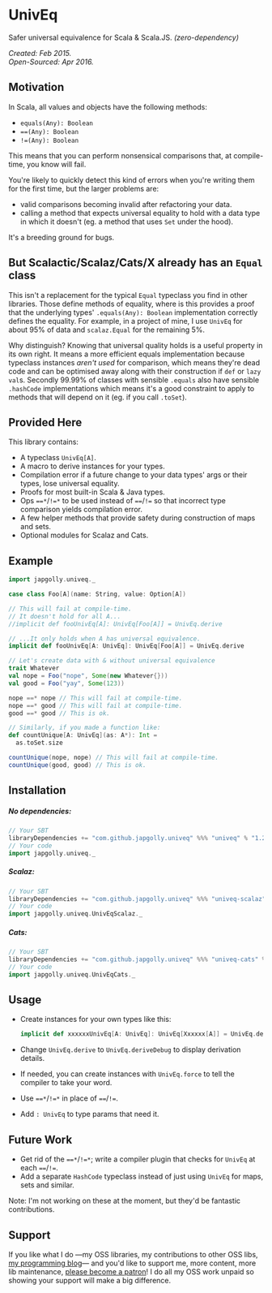 # UnivEq

Safer universal equivalence for Scala & Scala.JS.
*(zero-dependency)*

*Created: Feb 2015.
<br>Open-Sourced: Apr 2016.*


## Motivation

In Scala, all values and objects have the following methods:
* `equals(Any): Boolean`
* `==(Any): Boolean`
* `!=(Any): Boolean`

This means that you can perform nonsensical comparisons that, at compile-time, you know will fail.

You're likely to quickly detect this kind of errors when you're writing them for the first time, but the larger problems are:
* valid comparisons becoming invalid after refactoring your data.
* calling a method that expects universal equality to hold with a data type in which it doesn't (eg. a method that uses `Set` under the hood).

It's a breeding ground for bugs.


## But Scalactic/Scalaz/Cats/X already has an `Equal` class

This isn't a replacement for the typical `Equal` typeclass you find in other libraries.
Those define methods of equality, where is this provides a proof that the underlying types' `.equals(Any): Boolean` implementation correctly defines the equality.
For example, in a project of mine, I use `UnivEq` for about 95% of data and `scalaz.Equal` for the remaining 5%.

Why distinguish? Knowing that universal quality holds is a useful property in its own right.
It means a more efficient equals implementation because typeclass instances *aren't used* for comparison, which means they're dead code and can be optimised away along with their construction if `def` or `lazy val`s.
Secondly 99.99% of classes with sensible `.equals` also have sensible `.hashCode` implementations which means it's a good constraint to apply to methods that will depend on it (eg. if you call `.toSet`).


## Provided Here
This library contains:

* A typeclass `UnivEq[A]`.
* A macro to derive instances for your types.
* Compilation error if a future change to your data types' args or their types, lose universal equality.
* Proofs for most built-in Scala & Java types.
* Ops `==*`/`!=*` to be used instead of `==`/`!=` so that incorrect type comparison yields compilation error.
* A few helper methods that provide safety during construction of maps and sets.
* Optional modules for Scalaz and Cats.


## Example

```scala
import japgolly.univeq._

case class Foo[A](name: String, value: Option[A])

// This will fail at compile-time.
// It doesn't hold for all A...
//implicit def fooUnivEq[A]: UnivEq[Foo[A]] = UnivEq.derive

// ...It only holds when A has universal equivalence.
implicit def fooUnivEq[A: UnivEq]: UnivEq[Foo[A]] = UnivEq.derive

// Let's create data with & without universal equivalence
trait Whatever
val nope = Foo("nope", Some(new Whatever{}))
val good = Foo("yay", Some(123))

nope ==* nope // This will fail at compile-time.
nope ==* good // This will fail at compile-time.
good ==* good // This is ok.

// Similarly, if you made a function like:
def countUnique[A: UnivEq](as: A*): Int =
  as.toSet.size

countUnique(nope, nope) // This will fail at compile-time.
countUnique(good, good) // This is ok.
```


## Installation

##### No dependencies:
```scala
// Your SBT
libraryDependencies += "com.github.japgolly.univeq" %%% "univeq" % "1.2.1"
// Your code
import japgolly.univeq._
```

##### Scalaz:
```scala
// Your SBT
libraryDependencies += "com.github.japgolly.univeq" %%% "univeq-scalaz" % "1.2.1"
// Your code
import japgolly.univeq.UnivEqScalaz._
```

##### Cats:
```scala
// Your SBT
libraryDependencies += "com.github.japgolly.univeq" %%% "univeq-cats" % "1.2.1"
// Your code
import japgolly.univeq.UnivEqCats._
```


## Usage

* Create instances for your own types like this:
  ```scala
  implicit def xxxxxxUnivEq[A: UnivEq]: UnivEq[Xxxxxx[A]] = UnivEq.derive
  ```

* Change `UnivEq.derive` to `UnivEq.deriveDebug` to display derivation details.
* If needed, you can create instances with `UnivEq.force` to tell the compiler to take your word.
* Use `==*`/`!=*` in place of `==`/`!=`.
* Add `: UnivEq` to type params that need it.


## Future Work

* Get rid of the `==*`/`!=*`; write a compiler plugin that checks for `UnivEq` at each `==`/`!=`.
* Add a separate `HashCode` typeclass instead of just using `UnivEq` for maps, sets and similar.

Note: I'm not working on these at the moment, but they'd be fantastic contributions.

## Support

If you like what I do
—my OSS libraries, my contributions to other OSS libs, [my programming blog](https://japgolly.blogspot.com)—
and you'd like to support me, more content, more lib maintenance, [please become a patron](https://www.patreon.com/japgolly)!
I do all my OSS work unpaid so showing your support will make a big difference.

